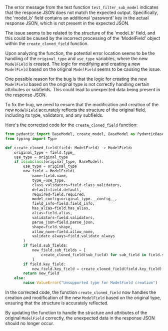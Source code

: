 The error message from the test function `test_filter_sub_model` indicates that the response JSON does not match the expected output. Specifically, the 'model_b' field contains an additional 'password' key in the actual response JSON, which is not present in the expected JSON.

The issue seems to be related to the structure of the 'model_b' field, and this could be caused by the incorrect processing of the 'ModelField' object within the `create_cloned_field` function.

Upon analyzing the function, the potential error location seems to be the handling of the `original_type` and `use_type` variables, where the new `ModelField` is created. The logic for modifying and creating a new `ModelField` based on the original `ModelField` seems to be causing the issue.

One possible reason for the bug is that the logic for creating the new `ModelField` based on the original type is not correctly handling certain attributes or subfields. This could lead to unexpected data being present in the response JSON.

To fix the bug, we need to ensure that the modification and creation of the new `ModelField` accurately reflects the structure of the original field, including its type, validators, and any subfields.

Here's the corrected code for the `create_cloned_field` function:

```python
from pydantic import BaseModel, create_model, BaseModel as PydanticBaseModel, FieldInfo, ModelField
from typing import Type

def create_cloned_field(field: ModelField) -> ModelField:
    original_type = field.type_
    use_type = original_type
    if issubclass(original_type, BaseModel):
        use_type = original_type
        new_field = ModelField(
            name=field.name,
            type_=use_type,
            class_validators=field.class_validators,
            default=field.default,
            required=field.required,
            model_config=original_type.__config__,
            field_info=field.field_info,
            has_alias=field.has_alias,
            alias=field.alias,
            validators=field.validators,
            parse_json=field.parse_json,
            shape=field.shape,
            allow_none=field.allow_none,
            validate_always=field.validate_always
        )
        if field.sub_fields:
            new_field.sub_fields = [
                create_cloned_field(sub_field) for sub_field in field.sub_fields
            ]
        if field.key_field:
            new_field.key_field = create_cloned_field(field.key_field)
        return new_field
    else:
        raise ValueError("Unsupported type for ModelField creation")
```

In the corrected code, the function `create_cloned_field` now handles the creation and modification of the new `ModelField` based on the original type, ensuring that the structure is accurately reflected.

By updating the function to handle the structure and attributes of the original `ModelField` correctly, the unexpected data in the response JSON should no longer occur.